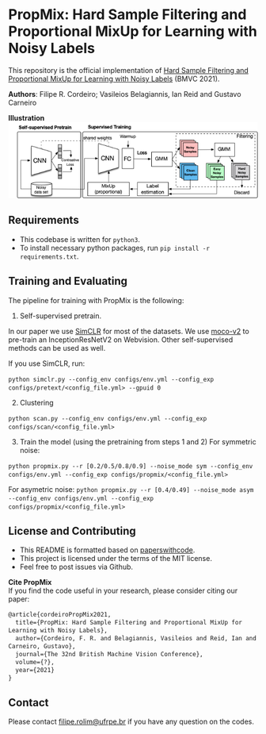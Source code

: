 # PropMix: Hard Sample Filtering and Proportional MixUp for Learning with Noisy Labels
This repository is the official implementation of [Hard Sample Filtering and Proportional MixUp for Learning with Noisy Labels](https://arxiv.org) (BMVC 2021).

<b>Authors</b>: Filipe R. Cordeiro; Vasileios Belagiannis, Ian Reid and Gustavo Carneiro


<b>Illustration</b>\
<img src="img/propmix_scheme.png">

## Requirements
- This codebase is written for `python3`.
- To install necessary python packages, run `pip install -r requirements.txt`.

## Training and Evaluating
The pipeline for training with PropMix is the following:

1. Self-supervised pretrain.

In our paper we use [SimCLR](https://github.com/google-research/simclr) for most of the datasets. We use [moco-v2](https://github.com/facebookresearch/moco) to pre-train an InceptionResNetV2 on Webvision. Other self-supervised methods can be used as well.

If you use SimCLR, run:

`python simclr.py --config_env configs/env.yml --config_exp configs/pretext/<config_file.yml> --gpuid 0`

2. Clustering 

`python scan.py --config_env configs/env.yml --config_exp configs/scan/<config_file.yml>`

3. Train the model (using the pretraining from steps 1 and 2)
For symmetric noise:

`python propmix.py --r [0.2/0.5/0.8/0.9] --noise_mode sym --config_env configs/env.yml --config_exp configs/propmix/<config_file.yml>`

For asymetric noise:
`python propmix.py --r [0.4/0.49] --noise_mode asym --config_env configs/env.yml --config_exp configs/propmix/<config_file.yml>`


## License and Contributing
- This README is formatted based on [paperswithcode](https://github.com/paperswithcode/releasing-research-code).
- This project is licensed under the terms of the MIT license.
- Feel free to post issues via Github. 

<b>Cite PropMix</b>\
If you find the code useful in your research, please consider citing our paper:

```
@article{cordeiroPropMix2021,
  title={PropMix: Hard Sample Filtering and Proportional MixUp for Learning with Noisy Labels},
  author={Cordeiro, F. R. and Belagiannis, Vasileios and Reid, Ian and Carneiro, Gustavo},
  journal={The 32nd British Machine Vision Conference},
  volume={?},
  year={2021}
}
```
## Contact
Please contact filipe.rolim@ufrpe.br if you have any question on the codes.
